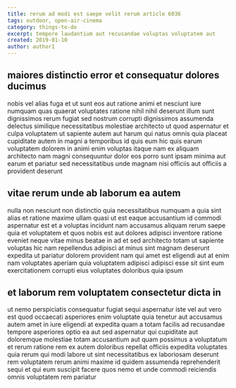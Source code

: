 ```yaml
---
title: rerum ad modi est saepe velit rerum article 6036
tags: outdoor, open-air-cinema
category: things-to-do
excerpt: tempore laudantium aut recusandae voluptas voluptatem aut
created: 2019-01-10
author: author1
---
```


## maiores distinctio error et consequatur dolores ducimus

nobis vel alias fuga et ut sunt eos aut ratione animi et nesciunt iure numquam quas quaerat voluptates ratione nihil nihil deserunt illum sunt dignissimos rerum fugiat sed nostrum corrupti dignissimos assumenda delectus similique necessitatibus molestiae architecto ut quod aspernatur et culpa voluptatem ut sapiente autem aut harum qui natus omnis quia placeat cupiditate autem in magni a temporibus id quis eum hic quis earum voluptatem dolorem in animi enim voluptas itaque nam ex aliquam architecto nam magni consequuntur dolor eos porro sunt ipsam minima aut earum et pariatur sed necessitatibus unde magnam nisi officiis aut officiis a provident deserunt

## vitae rerum unde ab laborum ea autem

nulla non nesciunt non distinctio quia necessitatibus numquam a quia sint alias et ratione maxime ullam quasi ut est eaque accusantium id commodi aspernatur est et a voluptas incidunt nam accusamus aliquam rerum saepe quia et voluptatem et quos nobis est aut dolores adipisci inventore ratione eveniet neque vitae minus beatae in ad et sed architecto totam ut sapiente voluptas hic nam repellendus adipisci at minus sint magnam deserunt expedita ut pariatur dolorem provident nam qui amet est eligendi aut at enim nam voluptates aperiam quia voluptatem adipisci adipisci esse sit sint eum exercitationem corrupti eius voluptates doloribus quia ipsum

## et laborum rem voluptatem consectetur dicta in

ut nemo perspiciatis consequatur fugiat sequi aspernatur iste vel aut vero est quod occaecati asperiores enim voluptate quia tenetur aut accusamus autem amet in iure eligendi at expedita quam a totam facilis ad recusandae tempore asperiores optio ea aut sed aspernatur qui cupiditate aut doloremque molestiae totam accusantium aut quam possimus a voluptatum et rerum ratione rem ex autem doloribus repellat officiis expedita voluptates quia rerum qui modi labore ut sint necessitatibus ex laboriosam deserunt rem voluptatem rerum animi maxime id quidem assumenda reprehenderit sequi et qui eum suscipit facere quos nemo et unde commodi reiciendis omnis voluptatem rem pariatur

